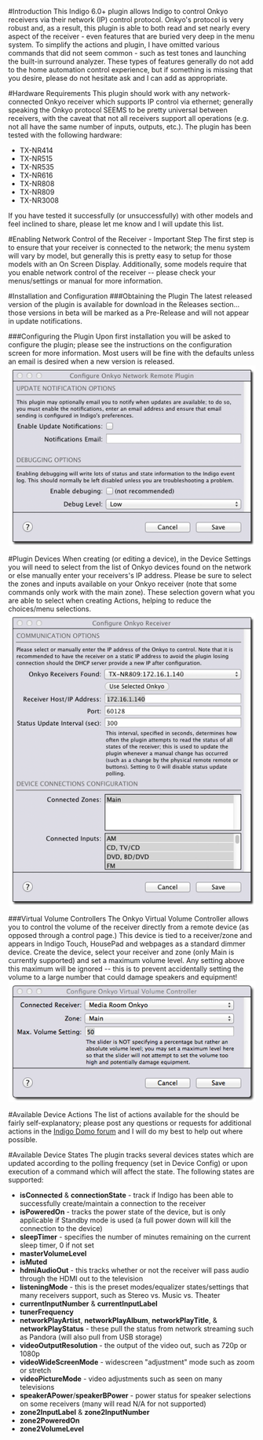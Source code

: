 #Introduction
This Indigo 6.0+ plugin allows Indigo to control Onkyo receivers via their network (IP) control protocol. Onkyo's protocol is very robust and, as a result, this plugin is able to both read and set nearly every aspect of the receiver - even features that are buried very deep in the menu system. To simplify the actions and plugin, I have omitted various commands that did not seem common - such as test tones and launching the built-in surround analyzer. These types of features generally do not add to the home automation control experience, but if something is missing that you desire, please do not hesitate ask and I can add as appropriate.

#Hardware Requirements
This plugin should work with any network-connected Onkyo receiver which supports IP control via ethernet; generally speaking the Onkyo protocol SEEMS to be pretty universal between receivers, with the caveat that not all receivers support all operations (e.g. not all have the same number of inputs, outputs, etc.). The plugin has been tested with the following hardware:

- TX-NR414
- TX-NR515
- TX-NR535
- TX-NR616
- TX-NR808
- TX-NR809
- TX-NR3008

If you have tested it successfully (or unsuccessfully) with other models and feel inclined to share, please let me know and I will update this list.

#Enabling Network Control of the Receiver - Important Step
The first step is to ensure that your receiver is connected to the network; the menu system will vary by model, but generally this is pretty easy to setup for those models with an On Screen Display. Additionally, some models require that you enable network control of the receiver -- please check your menus/settings or manual for more information.

#Installation and Configuration
###Obtaining the Plugin
The latest released version of the plugin is available for download in the Releases section... those versions in beta will be marked as a Pre-Release and will not appear in update notifications.

###Configuring the Plugin
Upon first installation you will be asked to configure the plugin; please see the instructions on the configuration screen for more information. Most users will be fine with the defaults unless an email is desired when a new version is released.
![](<Documentation/Doc-Images/OnkyoPluginConfig.png>)

#Plugin Devices
When creating (or editing a device), in the Device Settings you will need to select from the list of Onkyo devices found on the network or else manually enter your receivers's IP address. Please be sure to select the zones and inputs available on your Onkyo receiver (note that some commands only work with the main zone). These selection govern what you are able to select when creating Actions, helping to reduce the choices/menu selections.
![](<Documentation/Doc-Images/OnkyoDeviceConfig.png>)

###Virtual Volume Controllers
The Onkyo Virtual Volume Controller allows you to control the volume of the receiver directly from a remote device (as opposed through a control page.) This device is tied to a receiver/zone and appears in Indigo Touch, HousePad and webpages as a standard dimmer device. Create the device, select your receiver and zone (only Main is currently supported) and set a maximum volume level. Any setting above this maximum will be ignored -- this is to prevent accidentally setting the volume to a large number that could damage speakers and equipment!
![](<Documentation/Doc-Images/VirtualVolumeControllerConfig.png>)

#Available Device Actions
The list of actions available for the should be fairly self-explanatory; please post any questions or requests for additional actions in the [Indigo Domo forum](http://forums.indigodomo.com/viewforum.php?f=146) and I will do my best to help out where possible.

#Available Device States
The plugin tracks several devices states which are updated according to the polling frequency (set in Device Config) or upon execution of a command which will affect the state. The following states are supported:

- **isConnected** & **connectionState** - track if Indigo has been able to successfully create/maintain a connection to the receiver
- **isPoweredOn** - tracks the power state of the device, but is only applicable if Standby mode is used (a full power down will kill the connection to the device)
- **sleepTimer** - specifies the number of minutes remaining on the current sleep timer, 0 if not set
- **masterVolumeLevel**
- **isMuted**
- **hdmiAudioOut** - this tracks whether or not the receiver will pass audio through the HDMI out to the television
- **listeningMode** - this is the preset modes/equalizer states/settings that many receivers support, such as Stereo vs. Music vs. Theater
- **currentInputNumber** & **currentInputLabel**
- **tunerFrequency**
- **networkPlayArtist**, **networkPlayAlbum**, **networkPlayTitle**, & **networkPlayStatus** - these pull the status from network streaming such as Pandora (will also pull from USB storage)
- **videoOutputResolution** - the output of the video out, such as 720p or 1080p
- **videoWideScreenMode** - widescreen "adjustment" mode such as zoom or stretch
- **videoPictureMode** - video adjustments such as seen on many televisions
- **speakerAPower**/**speakerBPower** - power status for speaker selections on some receivers (many will read N/A for not supported)
- **zone2InputLabel** & **zone2InputNumber**
- **zone2PoweredOn**
- **zone2VolumeLevel**

